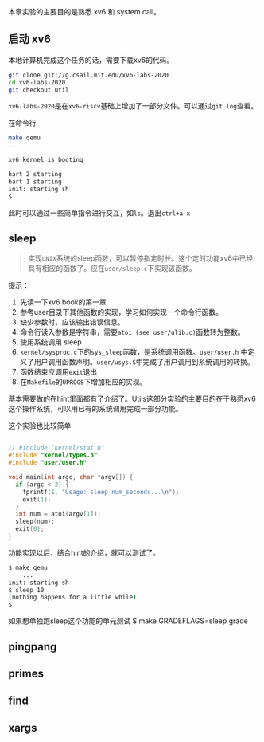 
本章实验的主要目的是熟悉 xv6 和 system call。

## 启动 xv6

本地计算机完成这个任务的话，需要下载xv6的代码。

```bash
git clone git://g.csail.mit.edu/xv6-labs-2020
cd xv6-labs-2020
git checkout util
```
`xv6-labs-2020`是在`xv6-riscv`基础上增加了一部分文件。可以通过`git log`查看。

在命令行
```bash
make qemu
...

xv6 kernel is booting

hart 2 starting
hart 1 starting
init: starting sh
$ 
```
此时可以通过一些简单指令进行交互，如`ls`。退出`ctrl+a x`

## sleep
> 实现`UNIX`系统的sleep函数，可以暂停指定时长。这个定时功能xv6中已经具有相应的函数了。应在`user/sleep.c`下实现该函数。

提示：
1. 先读一下xv6 book的第一章
2. 参考user目录下其他函数的实现，学习如何实现一个命令行函数。
3. 缺少参数时，应该输出错误信息。
4. 命令行读入参数是字符串，需要`atoi (see user/ulib.c)`函数转为整数。
5. 使用系统调用 sleep
6. `kernel/sysproc.c`下的`sys_sleep`函数，是系统调用函数。`user/user.h` 中定义了用户调用函数声明。`user/usys.S`中完成了用户调用到系统调用的转换。
7. 函数结束应调用`exit`退出
8. 在`Makefile`的`UPROGS`下增加相应的实现。


基本需要做的在hint里面都有了介绍了。Utils这部分实验的主要目的在于熟悉xv6这个操作系统，可以用已有的系统调用完成一部分功能。

这个实验也比较简单

```c

// #include "kernel/stat.h"
#include "kernel/types.h"
#include "user/user.h"

void main(int argc, char *argv[]) {
  if (argc < 2) {
    fprintf(1, "Usage: sleep num_seconds...\n");
    exit(1);
  }
  int num = atoi(argv[1]);
  sleep(num);
  exit(0);
}
```

功能实现以后，结合hint的介绍，就可以测试了。

```bash
$ make qemu
    ...
init: starting sh
$ sleep 10
(nothing happens for a little while)
$
```

如果想单独跑sleep这个功能的单元测试
$ make GRADEFLAGS=sleep grade
   
## pingpang

## primes

## find

## xargs

